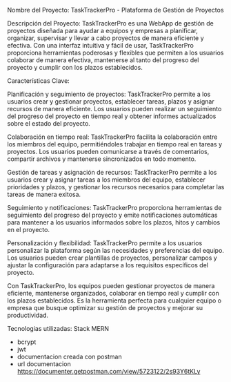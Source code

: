 Nombre del Proyecto: TaskTrackerPro - Plataforma de Gestión de Proyectos

Descripción del Proyecto:
TaskTrackerPro es una WebApp de gestión de proyectos diseñada para ayudar a equipos y empresas a planificar, organizar, supervisar y llevar a cabo proyectos de manera eficiente y efectiva. Con una interfaz intuitiva y fácil de usar, TaskTrackerPro proporciona herramientas poderosas y flexibles que permiten a los usuarios colaborar de manera efectiva, mantenerse al tanto del progreso del proyecto y cumplir con los plazos establecidos.

Características Clave:

Planificación y seguimiento de proyectos: TaskTrackerPro permite a los usuarios crear y gestionar proyectos, establecer tareas, plazos y asignar recursos de manera eficiente. Los usuarios pueden realizar un seguimiento del progreso del proyecto en tiempo real y obtener informes actualizados sobre el estado del proyecto.

Colaboración en tiempo real: TaskTrackerPro facilita la colaboración entre los miembros del equipo, permitiéndoles trabajar en tiempo real en tareas y proyectos. Los usuarios pueden comunicarse a través de comentarios, compartir archivos y mantenerse sincronizados en todo momento.

Gestión de tareas y asignación de recursos: TaskTrackerPro permite a los usuarios crear y asignar tareas a los miembros del equipo, establecer prioridades y plazos, y gestionar los recursos necesarios para completar las tareas de manera exitosa.

Seguimiento y notificaciones: TaskTrackerPro proporciona herramientas de seguimiento del progreso del proyecto y emite notificaciones automáticas para mantener a los usuarios informados sobre los plazos, hitos y cambios en el proyecto.

Personalización y flexibilidad: TaskTrackerPro permite a los usuarios personalizar la plataforma según las necesidades y preferencias del equipo. Los usuarios pueden crear plantillas de proyectos, personalizar campos y ajustar la configuración para adaptarse a los requisitos específicos del proyecto.

Con TaskTrackerPro, los equipos pueden gestionar proyectos de manera eficiente, mantenerse organizados, colaborar en tiempo real y cumplir con los plazos establecidos. Es la herramienta perfecta para cualquier equipo o empresa que busque optimizar su gestión de proyectos y mejorar su productividad.

Tecnologias utilizadas: 
Stack MERN 
 - bcrypt
 - jwt
 - documentacion creada con postman 
 - url documentacion https://documenter.getpostman.com/view/5723122/2s93Y6tKLy
